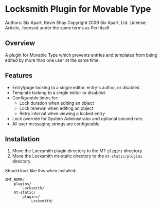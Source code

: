 # Locksmith Plugin for Movable Type

Authors: Six Apart, Kevin Shay
Copyright 2009 Six Apart, Ltd.
License: Artistic, licensed under the same terms as Perl itself

## Overview

A plugin for Movable Type which prevents entries and templates from being edited by more than one user at the same time.

## Features

* Entry/page locking to a single editor, entry's author, or disabled.
* Template locking to a single editor or disabled.
* Configurable times for:
    * Lock duration when editing an object
    * Lock renewal when editing an object
    * Retry interval when viewing a locked entry
* Lock override for System Administrator and optional second role.
* All user messaging strings are configurable.

## Installation

1. Move the Locksmith plugin directory to the MT `plugins` directory.
2. Move the Locksmith mt-static directory to the `mt-static/plugins` directory.

Should look like this when installed:

    $MT_HOME/
        plugins/
            Locksmith/
        mt-static/
            plugins/
                Locksmith/

